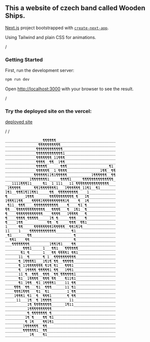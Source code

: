 ## This a website of czech band called Wooden Ships.



[Next.js](https://nextjs.org/) project bootstrapped with [`create-next-app`](https://github.com/vercel/next.js/tree/canary/packages/create-next-app).

Using Tailwind and plain CSS for animations.

/
### Getting Started

First, run the development server:

```bash
npm run dev
```

Open [http://localhost:3000](http://localhost:3000) with your browser to see the result.

/
### Try the deployed site on the vercel:
[deployed site](https://wooden-ships-lwam2qewp-jan-blaska.vercel.app/)

/
/

```
_________________¶¶¶¶¶¶___________________________
_______________¶¶¶¶¶¶¶¶¶¶_________________________
______________¶¶¶¶¶¶¶¶¶¶¶¶________________________
______________¶¶¶¶¶¶¶¶¶¶¶¶1_______________________
______________¶¶¶¶¶¶¶_11¶¶¶_______________________
______________¶¶¶¶__¶¶__1¶¶_______________________
______________¶¶¶¶¶______¶¶¶___________________¶1_
______________¶¶¶¶¶¶__1_¶¶¶¶_______________1¶¶__¶¶
_____________¶¶¶¶¶¶11¶1¶¶¶¶¶___________1¶¶¶¶¶¶__¶¶
___________1¶¶¶¶¶¶¶1_____¶¶¶¶1_____¶¶¶¶¶¶¶¶¶¶¶¶¶¶_
___1111¶¶¶11_____¶1__1_111___11_¶¶¶¶¶¶¶¶¶¶¶¶¶¶¶___
_1¶¶¶¶¶______¶¶1¶¶¶¶¶¶¶1___1¶¶¶¶¶¶_11¶1__¶1_______
1¶1__¶¶¶1¶11¶¶1_____¶¶__¶¶¶¶¶¶¶¶¶____1____________
¶________1¶¶¶_______¶¶¶¶¶¶¶¶¶¶¶_¶___1¶____________
1¶¶¶11¶¶____¶¶¶¶1¶¶¶¶¶¶¶¶¶¶1¶____¶__1¶____________
_¶11__¶¶¶____¶¶¶¶¶¶¶¶¶¶¶____¶____¶1_¶_____________
¶¶___¶¶¶¶¶¶¶¶¶¶¶¶¶___¶¶¶¶___¶__1¶1__¶_____________
¶____¶¶¶¶¶¶¶¶¶¶¶¶____¶¶¶¶___1¶¶¶¶___¶_____________
¶____¶¶¶¶_¶¶¶¶¶_____1¶_¶_____¶¶¶____¶_____________
¶____1¶¶___________¶¶__¶_____¶¶¶__¶¶1_____________
1_____¶¶_____¶¶¶¶¶¶¶¶1¶¶¶¶¶__¶¶1¶1¶_______________
11____1____¶¶¶¶¶¶¶¶¶¶¶¶_______¶1__________________
_¶1_______¶¶___________________¶__________________
__¶¶1____¶¶____________________¶__________________
___¶¶¶¶¶¶¶¶_________1¶¶1¶1____¶¶__________________
________¶¶¶1_____1___¶¶1___¶¶¶¶¶¶_________________
_______¶1_¶______1___¶¶_¶¶¶¶1_¶¶1_________________
______11__¶______¶_1__¶¶¶¶¶¶¶¶¶¶__________________
______¶_1¶¶¶¶1___1¶1¶_¶¶__¶¶¶¶¶___________________
______¶_11¶¶¶¶¶¶¶_¶1¶_¶1___¶¶¶1___________________
______¶__1¶¶¶¶_¶¶¶¶¶1_¶¶___1¶¶1___________________
______11_¶__¶¶¶__¶¶¶__¶¶_¶¶¶¶¶¶1__________________
______¶1__1¶¶¶¶__¶¶¶_¶¶____¶11¶1__________________
______¶1_1¶¶__¶1_1¶¶¶¶1____11_¶¶__________________
____¶¶¶__¶¶___¶1__¶¶¶______11_¶1__________________
____¶¶¶1¶¶¶___¶1__¶1________1_¶¶__________________
____1¶¶¶1_¶1__¶__¶¶¶1_______¶_¶¶__________________
_____11___1¶__¶_1¶¶¶¶________11___________________
__________1¶_¶¶¶¶¶¶¶¶______1¶11___________________
__________1¶¶¶¶¶¶¶¶¶¶_____________________________
__________¶_¶¶¶¶¶¶¶_¶_____________________________
_________1¶_¶____¶¶_¶1____________________________
_________¶_1¶____¶¶1¶1____________________________
________1¶¶¶¶¶¶__¶¶_______________________________
________¶¶¶¶¶¶1__¶¶_______________________________
___________1¶____¶1_______________________________

```